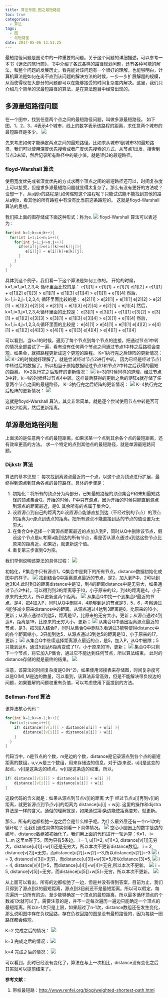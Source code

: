 ```yaml
---
title: 算法专题_图之最短路径
toc: true
categories:
  - 算法
tags:
  - 图
  - 最短路径
date: 2017-05-06 13:51:25
---
```


最短路径问题是图论中的一种重要的问题。关于这个问题的详细描述，可以参考一本书《迷茫的旅行商》，书中介绍了各式各样的路径规划问题，还有各种可能的解法，和整个问题的发展历史。看完能对该问题有一个很好的理解，也能够明白，计算机算法是如何在尚不直到该问题的解决方法的时候，一步一步扩展解题的规模，从而使得现在大部分的问题都可以在能够接受的时间复杂度内解决。这里，我们只介绍几个简单的求最短路径的算法，是在算法题目中经常出现的。

<!--more-->

## 多源最短路径问题

在一个图中，找到任意两个点之间的最短路径问题，叫做多源最短路径。
如下图，1，2，3，4表示4个城市，线上的数字表示该路程的距离，求任意两个城市的最短路径是多少。
![](2017-05-07_190826.png)

先来考虑如何才能确定两点之间的最短路径。比如求从城市1到城市3的最短路径，我们可以使用深度优先搜索或者广度优先搜索的方式，从节点1出发，搜索到节点3未知，然后记录所有路径中的最小值，就是1到3的最短路径。

### floyd-Warshall 算法

使用宽度优先或者深度优先的方式求两个顶点之间的最短路径还可以，时间复杂度上可以接受，但是求多源最短路问题就显得太复杂了。那么有没有更好的方法呢？
设想一下，从a到b的路程是l,如何缩短这个路程呢？只能试试能不能找到其他的路从a到b，看其他的所有路程中有没有比当前这条路短的。 这就是floyd-Warshall算法的思想。

我们把上面的图存储成下面这种形式：称为e.
![](2017-05-07_191839.png)
floyd-Warshall 算法可以表述为：
```c
for(int k=1;k<=n;k++){
  for(int i=1;i<=n;i++){
    for(int j=1;j<=n;j++){
      if(e[i][j]>e[i][k]+e[k][j]){
         e[i][j] = e[i][k]+e[k][j];
      }
    }
  }
}

```
具体到这个例子，我们看一下这个算法是如何工作的。
开始的时候，k=1,i=1,j=1,2,3,4; 循环里面比较的是：
e[1][1] > e[1][1] + e[1][1]
e[1][2] > e[1][1] + e[1][2]
e[1][3] > e[1][1] + e[1][3]
e[1][4] > e[1][1] + e[1][4]
然后，k=1,i=2,j=1,2,3,4; 循环里面比较的是：
e[2][1] > e[2][1] + e[1][1]
e[2][2] > e[2][1] + e[1][2]
e[2][3] > e[2][1] + e[1][3]
e[2][4] > e[2][1] + e[1][4]
然后，k=1,i=3,j=1,2,3,4;循环里面的比较是：
e[3][1] > e[3][1] + e[1][1]
e[3][2] > e[3][1] + e[1][2]
e[3][3] > e[3][1] + e[1][3]
e[3][4] > e[3][1] + e[1][4]
然后，k=1,i=4,j=1,2,3,4;循环里面的比较是：
e[4][1] > e[4][1] + e[1][1]
e[4][2] > e[4][1] + e[1][2]
e[4][3] > e[4][1] + e[1][3]
e[4][4] > e[4][1] + e[1][4]

可以看到，当k=1的时候，遍历了每个节点到每个节点的连接，把通过节点1中转的情况全部尝试了一遍，看有没有任何两个节点之间通过节点1中转之后路程会变短。如果会，就把路程更新成这个更短的路程。
K=1执行完之后矩阵的更新情况：
![](2017-05-07_195431.png)
K=2的时候就好理解了。就是尝试经过节点2进行中转。 因为已经是经过节点1中转过后的数据了。所以相当于原始数据经过节点1和节点2中转之后获得的最短的距离。
K=2执行完之后矩阵的更新情况：
![](2017-05-07_195547.png)
k=3的时候同样的道理，经过节点3中转，k=4的时候经过节点4中转。这样最后获得的更新之后的矩阵e就存储了任意两个节点之间的最短路径。
K=3执行完之后矩阵的更新情况：
![](2017-05-07_195632.png)
K=4执行完之后矩阵的更新情况：
![](2017-05-07_195750.png)

这就是floyd-Warshall 算法，其实非常简单，就是逐个尝试使用节点中转是否可以较少距离，然后更新距离。

## 单源最短路径问题

上面求的是任意两个点的最短距离，如果求某一个点到其余各个点的最短距离，还有效率更高的方法。
求一个特定的点到其他点的最短路径，就是单源最短路问题。

### Dijkstr 算法

算法的基本思想： 每次找到离源点最近的一个点，以这个点为顶点进行扩展，最终得到源点到其余各点的最短路径。具体的步骤是：
1. 初始化：将所有的顶点分为两部分，已知最短路径的顶点集合P和未知最短路径的顶点集合Q。开始的时候，P中只有源点，因为开始的时候只能直到源点到源点的距离最近，是0. 其余所有的点属于集合Q。
2. 设置源点到自己的距离为0.设置源点能够直接到达（不经过别的节点）的顶点的距离为e源点到该点的距离。把所有源点不能直接到达的节点的值设置为无穷大。
3. 在集合Q中选择一个离源点距离最近的点加入到P，同时从Q中删除该节点，假设这个节点是u,考察u能到达的所有节点，看是否从源点通过u到达这些节点比原来的距离近，如果近，就更新这个值。
4. 重复第三步直到Q为空。

我们举例说明该算法的具体过程：
![](2017-05-07_204118.png)

初始化，P集合中只有源点1，Q集合中是剩下的所有节点。distance数据初始化成图中的样子。
![](2017-05-07_204912.png)
找到结合Q中距离源点最近的节点，是2，加入到P中，2可以到达3和4.此时到3的距离distance中是12，到4的距离distance中是无穷大，如果通过节点2中转，可以得到到3的距离等于10，小于原来的12，到4的距离是4，小于原来的无穷大，所以更新这两个距离。
![](2017-05-07_205423.png)
从集合Q中找一个到集合P最近的节点，是4，把4加入P，同时从Q中删除4，4能够到达的节点是3，5，6，考察通过4能够减少原来distance中的距离。从源点通过4达到3距离是8，比原来的10小，更新；从源点通过4到达5，距离是17，比原来的无穷大小，更新；从源点通过4到达6，距离是19，比原来的无穷大小，更新；
![](2017-05-07_205855.png)
从集合Q中选出距离源点最近的节点，是3，把3加入结合P，同时从集合Q中删除3.看通过3能够使得distance中的各个距离缩小。3只能到达5，从源点通过3到达5的距离是13，小于原来的17，更新；
![](2017-05-07_210348.png)
从集合Q中继续选择距离源点最近的点，是5，加入P，从Q中删除；5只能到达6，通过5到达6距离变成了17，小于原来的19，更新；
![](2017-05-07_210717.png)
集合Q中只剩下一个节点，将它加入P集合，通过它不能达到任何节点，所以算法结束。
此时的distance存储的就是最终的结果。
![](2017-05-07_210822.png)

注意，该算法的时间复杂度是O(N^2)，如果使用邻接表来存储图，时间复杂度可以是O(M),M是边的数量，可以看到，该算法非常高效，但是不能解决带负权边的问题，如果要解的问题权重有负值，可以考虑使用下面提到的方法。

### Bellman-Ford 算法

该算法核心代码：
```c
for(int k=1;k<=n-1;k++){
  for(i=1;i<=m;i++){
    if( distance[[v[i]]] > distance[u[i]] + w[i] ){
        distance[[v[i]]] = distance[u[i]] + w[i]
    }
  }
}
```
代码当中，n是节点的个数，m是边的个数，distance是记录源点到各个点的最短距离的数组，u,v,w是三个数组，用来存储边的信息，对于边i来说，u[i]是这变的起点，v[i]是这条边的终点，w[i]是这条边的权重。所以，
```c
if( distance[[v[i]]] > distance[u[i]] + w[i] ){
    distance[[v[i]]] = distance[u[i]] + w[i]
}
```
这段代码的含义就是：如果从源点到节点v[i]的距离 大于 经过节点u[i]再到v[i]的距离，就更新源点到节点v[i]的距离为 distance[u[i]] + w[i]. 这里的操作和dijstra算法是一样的含义。通俗的理解就是，如果通过第i条边能使距离变短，就更新。

那么，所有的边都松弛一边之后会是什么样子呢。为什么最外层还有一个n-1次的循环呢？
让我们通过具体的实例看一下具体情况。
![](2017-05-07_213921.png)
空心小圆圈上的数字是边的编号，distance数组被初始化了。我们用上面的代码进行一轮运算：K=1， i= 1...m 这里m等于5，因为只有5条边。
i = 1, u[1]=2, v[1]=3, distance[v[1]]无穷大，distance[u[1]]+w[1]还是无穷大，所以本次不更新distance数组。
i = 2, distance[v[2]]=无穷，而distance[u[2]]+w[2]=-3,所以distance[v[2]]=-3
![](2017-05-07_214613.png)
i = 3, distance[v[3]]=无穷，而distance[u[3]]+w[3]=5,所以distance[3]=5,
![](2017-05-07_214822.png)
i = 4, distance[v[4]]=5，而distance[u[4]]+w[4]=无穷,所以本次不更新。
![](2017-05-07_214939.png)
i = 5, distance[v[5]]=无穷，而distance[u[5]]+w[5]=无穷，所以本次不更新。
![](2017-05-07_215503.png)

从上面可以看出，所有的边都松弛了一边，但是并没有得到答案，目前为止，我们只得到了源点到2的最短距离，源点到3目前还不是最短距离。所以可以假定，每次遍历一边所有的边，至少能够确定一个顶点的最短距离，所以最多循环顶点的个数减1次就可以了。需要注意的是，并不一定每次遍历一遍边只能确定一个顶点的最短距离，所以n-1次只是上限，如果超过了n-1次，distance数组还在发生变化，那么说明图中存在负权回路，存在负权回路的图是没有最短路径的，因为每绕一圈路径都会缩短。

K=2 完成之后的情况：
![](2017-05-07_220125.png)

k=3 完成之后的情况：
![](2017-05-07_220303.png)

k=4 完成之后的情况：
![](2017-05-07_220418.png)

可以看到，此时已经没有变化了，算法在与上一次相比，distance没有变化之后其实就可以提前结束了。

**参考文献**：

1. 带权最短路：http://www.renfei.org/blog/weighted-shortest-path.html
